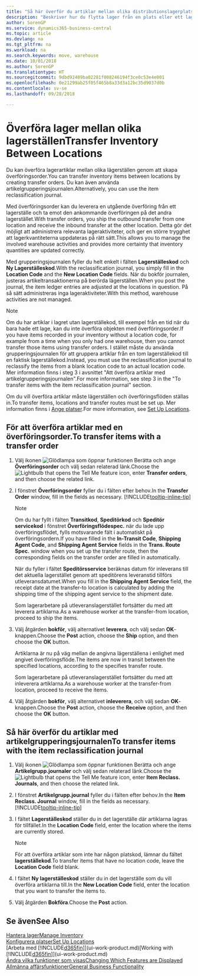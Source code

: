 ```yaml
---
title: "Så här överför du artiklar mellan olika distributionslagerplatser | Microsoft Docs"
description: "Beskriver hur du flytta lager från en plats eller ett lagerställe till en annan med grupperingsjournalen eller med överföringsorder."
author: SorenGP
ms.service: dynamics365-business-central
ms.topic: article
ms.devlang: na
ms.tgt_pltfrm: na
ms.workload: na
ms.search.keywords: move, warehouse
ms.date: 10/01/2018
ms.author: SorenGP
ms.translationtype: HT
ms.sourcegitcommit: 9dbd92409ba02281f008246194f3ce0c53e4e001
ms.openlocfilehash: 0e21299ab25f05f465b8a33d3a12bc35d9037d0b
ms.contentlocale: sv-se
ms.lasthandoff: 09/28/2018

---
```

# <a name="transfer-inventory-between-locations"></a><span data-ttu-id="1f010-103">Överföra lager mellan olika lagerställen</span><span class="sxs-lookup"><span data-stu-id="1f010-103">Transfer Inventory Between Locations</span></span>
<span data-ttu-id="1f010-104">Du kan överföra lagerartiklar mellan olika lägerställen genom att skapa överföringsorder.</span><span class="sxs-lookup"><span data-stu-id="1f010-104">You can transfer inventory items between locations by creating transfer orders.</span></span> <span data-ttu-id="1f010-105">Du kan även använda artikelgrupperingsjournalen.</span><span class="sxs-lookup"><span data-stu-id="1f010-105">Alternatively, you can use the item reclassification journal.</span></span>

<span data-ttu-id="1f010-106">Med överföringsorder kan du leverera en utgående överföring från ett lagerställe och ta emot den ankommande överföringen på det andra lagerstället.</span><span class="sxs-lookup"><span data-stu-id="1f010-106">With transfer orders, you ship the outbound transfer from one location and receive the inbound transfer at the other location.</span></span> <span data-ttu-id="1f010-107">Detta gör det möjligt att administrera relevanta lageraktiviteter, och ger en större trygghet att lagerkvantiteterna uppdateras på rätt sätt.</span><span class="sxs-lookup"><span data-stu-id="1f010-107">This allows you to manage the involved warehouse activities and provides more certainty that inventory quantities are updated correctly.</span></span>

<span data-ttu-id="1f010-108">Med grupperingsjournalen fyller du helt enkelt i fälten **Lagerställeskod** och **Ny Lagerställeskod**.</span><span class="sxs-lookup"><span data-stu-id="1f010-108">With the reclassification journal, you simply fill in the **Location Code** and the **New Location Code** fields.</span></span> <span data-ttu-id="1f010-109">När du bokför journalen, justeras artikeltransaktionerna på berörda lägerställen.</span><span class="sxs-lookup"><span data-stu-id="1f010-109">When you post the journal, the item ledger entries are adjusted at the locations in question.</span></span> <span data-ttu-id="1f010-110">På så sätt administreras inga lageraktiviteter.</span><span class="sxs-lookup"><span data-stu-id="1f010-110">With this method, warehouse activities are not managed.</span></span>

> [!NOTE]  
>   <span data-ttu-id="1f010-111">Om du har artiklar i lagret utan lagerställekod, till exempel från en tid när du bara hade ett lage, kan du inte överföra objekten med överföringsorder.</span><span class="sxs-lookup"><span data-stu-id="1f010-111">If you have items recorded in your inventory without a location code, for example from a time when you only had one warehouse, then you cannot transfer those items using transfer orders.</span></span> <span data-ttu-id="1f010-112">I stället måste du använda grupperingsjournalen för att gruppera artiklar från en tom lagerställekod till en faktisk lagerställekod.</span><span class="sxs-lookup"><span data-stu-id="1f010-112">Instead, you must use the reclassification journal to reclassify the items from a blank location code to an actual location code.</span></span>  <span data-ttu-id="1f010-113">Mer information finns i steg 3 i avsnittet "Att överföra artiklar med artikelgrupperingsjournalen".</span><span class="sxs-lookup"><span data-stu-id="1f010-113">For more information, see step 3 in the "To transfer items with the item reclassification journal" section.</span></span>

<span data-ttu-id="1f010-114">Om du vill överföra artiklar måste lägerställen och överföringsflöden ställas in.</span><span class="sxs-lookup"><span data-stu-id="1f010-114">To transfer items, locations and transfer routes must be set up.</span></span> <span data-ttu-id="1f010-115">Mer information finns i [Ange platser](inventory-how-setup-locations.md).</span><span class="sxs-lookup"><span data-stu-id="1f010-115">For more information, see [Set Up Locations](inventory-how-setup-locations.md).</span></span>

## <a name="to-transfer-items-with-a-transfer-order"></a><span data-ttu-id="1f010-116">För att överföra artiklar med en överföringsorder.</span><span class="sxs-lookup"><span data-stu-id="1f010-116">To transfer items with a transfer order</span></span>
1. <span data-ttu-id="1f010-117">Välj ikonen ![Glödlampa som öppnar funktionen Berätta](media/ui-search/search_small.png "Berätta vad du vill göra") och ange **Överföringsorder** och välj sedan relaterad länk.</span><span class="sxs-lookup"><span data-stu-id="1f010-117">Choose the ![Lightbulb that opens the Tell Me feature](media/ui-search/search_small.png "Tell me what you want to do") icon, enter **Transfer orders**, and then choose the related link.</span></span>
2. <span data-ttu-id="1f010-118">I fönstret **Överföringsorder** fyller du i fälten efter behov.</span><span class="sxs-lookup"><span data-stu-id="1f010-118">In the **Transfer Order** window, fill in the fields as necessary.</span></span> [!INCLUDE[tooltip-inline-tip](includes/tooltip-inline-tip_md.md)]

    > [!NOTE]  
    >   <span data-ttu-id="1f010-119">Om du har fyllt i fälten **Transitkod**, **Speditörkod** och **Speditör servicekod** i fönstret **Överföringsflödespec.** när du lade upp överföringsflödet, fylls motsvarande fält i automatiskt på överföringsordern.</span><span class="sxs-lookup"><span data-stu-id="1f010-119">If you have filled in the **In-Transit Code**, **Shipping Agent Code**, and **Shipping Agent Service** fields in the **Trans. Route Spec.** window when you set up the transfer route, then the corresponding fields on the transfer order are filled in automatically.</span></span>

    <span data-ttu-id="1f010-120">När du fyller i fältet **Speditörsservice** beräknas datum för inleverans till det aktuella lagerstället genom att speditörens leveranstid tillförs utleveransdatumet.</span><span class="sxs-lookup"><span data-stu-id="1f010-120">When you fill in the **Shipping Agent Service** field, the receipt date at the transfer-to location is calculated by adding the shipping time of the shipping agent service to the shipment date.</span></span>

    <span data-ttu-id="1f010-121">Som lagerarbetare på utleveranslagerstället fortsätter du med att leverera artiklarna.</span><span class="sxs-lookup"><span data-stu-id="1f010-121">As a warehouse worker at the transfer-from location, proceed to ship the items.</span></span>
3. <span data-ttu-id="1f010-122">Välj åtgärden **bokför**, välj alternativet **leverera**, och välj sedan **OK**-knappen.</span><span class="sxs-lookup"><span data-stu-id="1f010-122">Choose the **Post** action, choose the **Ship** option, and then choose the **OK** button.</span></span>

    <span data-ttu-id="1f010-123">Artiklarna är nu på väg mellan de angivna lägerställena i enlighet med angivet överföringsflöde.</span><span class="sxs-lookup"><span data-stu-id="1f010-123">The items are now in transit between the specified locations, according to the specifies transfer route.</span></span>

    <span data-ttu-id="1f010-124">Som lagerarbetare på utleveranslagerstället fortsätter du med att inleverera artiklarna.</span><span class="sxs-lookup"><span data-stu-id="1f010-124">As a warehouse worker at the transfer-from location, proceed to receive the items.</span></span>
4. <span data-ttu-id="1f010-125">Välj åtgärden **bokför**, välj alternativet **inleverera**, och välj sedan **OK**-knappen.</span><span class="sxs-lookup"><span data-stu-id="1f010-125">Choose the **Post** action, choose the **Receive** option, and then choose the **OK** button.</span></span>

## <a name="to-transfer-items-with-the-item-reclassification-journal"></a><span data-ttu-id="1f010-126">Så här överför du artiklar med artikelgrupperingsjournalen</span><span class="sxs-lookup"><span data-stu-id="1f010-126">To transfer items with the item reclassification journal</span></span>
1. <span data-ttu-id="1f010-127">Välj ikonen ![Glödlampa som öppnar funktionen Berätta](media/ui-search/search_small.png "Berätta vad du vill göra") och ange **Artikelgrupp.journaler** och välj sedan relaterad länk.</span><span class="sxs-lookup"><span data-stu-id="1f010-127">Choose the ![Lightbulb that opens the Tell Me feature](media/ui-search/search_small.png "Tell me what you want to do") icon, enter **Item Reclass. Journals**, and then choose the related link.</span></span>
2. <span data-ttu-id="1f010-128">I fönstret **Artikelgrupp.journal** fyller du i fälten efter behov.</span><span class="sxs-lookup"><span data-stu-id="1f010-128">In the **Item Reclass. Journal** window, fill in the fields as necessary.</span></span> [!INCLUDE[tooltip-inline-tip](includes/tooltip-inline-tip_md.md)]
3. <span data-ttu-id="1f010-129">I fältet **Lagerställeskod** ställer du in det lagerställe där artiklarna lagras för tillfället.</span><span class="sxs-lookup"><span data-stu-id="1f010-129">In the **Location Code** field, enter the location where the items are currently stored.</span></span>

    > [!NOTE]  
    >   <span data-ttu-id="1f010-130">För att överföra artiklar som inte har någon platskod, lämnar du fältet **lagerställekod**.</span><span class="sxs-lookup"><span data-stu-id="1f010-130">To transfer items that have no location code, leave the **Location Code** field blank.</span></span>
4. <span data-ttu-id="1f010-131">I fältet **Ny lagerställeskod** ställer du in det lagerställe som du vill överföra artiklarna till.</span><span class="sxs-lookup"><span data-stu-id="1f010-131">In the **New Location Code** field, enter the location that you want to transfer the items to.</span></span>
5. <span data-ttu-id="1f010-132">Välj åtgärden **Bokföra**.</span><span class="sxs-lookup"><span data-stu-id="1f010-132">Choose the **Post** action.</span></span>

## <a name="see-also"></a><span data-ttu-id="1f010-133">Se även</span><span class="sxs-lookup"><span data-stu-id="1f010-133">See Also</span></span>
[<span data-ttu-id="1f010-134">Hantera lager</span><span class="sxs-lookup"><span data-stu-id="1f010-134">Manage Inventory</span></span>](inventory-manage-inventory.md)  
[<span data-ttu-id="1f010-135">Konfigurera platser</span><span class="sxs-lookup"><span data-stu-id="1f010-135">Set Up Locations</span></span>](inventory-how-setup-locations.md)  
<span data-ttu-id="1f010-136">[Arbeta med [!INCLUDE[d365fin](includes/d365fin_md.md)]](ui-work-product.md)</span><span class="sxs-lookup"><span data-stu-id="1f010-136">[Working with [!INCLUDE[d365fin](includes/d365fin_md.md)]](ui-work-product.md)</span></span>  
[<span data-ttu-id="1f010-137">Ändra vilka funktioner som visas</span><span class="sxs-lookup"><span data-stu-id="1f010-137">Changing Which Features are Displayed</span></span>](ui-experiences.md)  
[<span data-ttu-id="1f010-138">Allmänna affärsfunktioner</span><span class="sxs-lookup"><span data-stu-id="1f010-138">General Business Functionality</span></span>](ui-across-business-areas.md)


